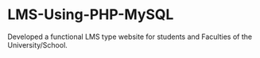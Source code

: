 # LMS-Using-PHP-MySQL
Developed a functional LMS type website for students and Faculties of the University/School.
